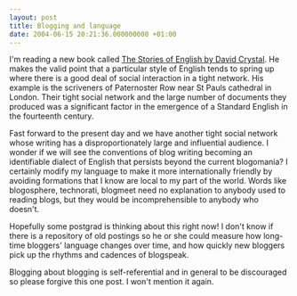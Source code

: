 ```yaml
---
layout: post
title: Blogging and language
date: 2004-06-15 20:21:36.000000000 +01:00
---
```

I'm reading a new book called <a href="https://www.amazon.co.uk/exec/obidos/ASIN/0713997524/ref=sr_aps_books_1_2/202-1036251-4751043">The Stories of English by David Crystal</a>. He
makes the valid point that a particular style of English tends to spring up
where there is a good deal of social interaction in a tight network. His
example is the scriveners of Paternoster Row near St Pauls cathedral in
London. Their tight social network and the large number of documents they
produced was a significant factor in the emergence of a Standard English in
the fourteenth century.

Fast forward to the present day and we have another tight social network
whose writing has a disproportionately large and influential audience. I
wonder if we will see the conventions of blog writing becoming an
identifiable dialect of English that persists beyond the current blogomania?
I certainly modify my language to make it more internationally friendly by
avoiding formations that I know are local to my part of the world. Words
like blogosphere, technorati, blogmeet need no explanation to anybody used
to reading blogs, but they would be incomprehensible to anybody who doesn't.

Hopefully some postgrad is thinking about this right now! I don't know if
there is a repository of old postings so he or she could measure how
long-time bloggers' language changes over time, and how quickly new bloggers
pick up the rhythms and cadences of blogspeak.

Blogging about blogging is self-referential and in general to be discouraged
so please forgive this one post. I won't mention it again.
